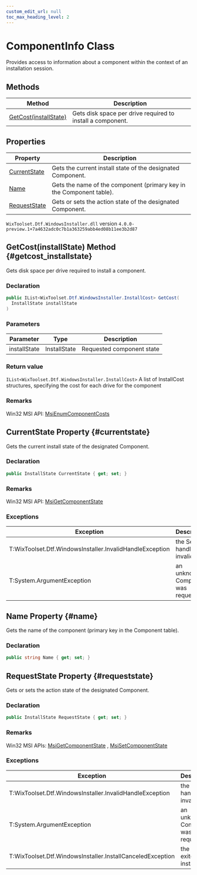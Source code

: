 ```yaml
---
custom_edit_url: null
toc_max_heading_level: 2
---
```

# ComponentInfo Class
Provides access to information about a component within the context of an installation session.
## Methods
| Method | Description |
| ------ | ----------- |
| [GetCost(installState)](#getcost_installstate) | Gets disk space per drive required to install a component. |
## Properties
| Property | Description |
| ------ | ----------- |
| [CurrentState](#currentstate) | Gets the current install state of the designated Component. |
| [Name](#name) | Gets the name of the component (primary key in the Component table). |
| [RequestState](#requeststate) | Gets or sets the action state of the designated Component. |
`WixToolset.Dtf.WindowsInstaller.dll` version `4.0.0-preview.1+7a4632adc0c7b1a363259abb4ed08b11ee3b2d87`
## GetCost(installState) Method {#getcost_installstate}
Gets disk space per drive required to install a component.
### Declaration
```cs
public IList<WixToolset.Dtf.WindowsInstaller.InstallCost> GetCost(
  InstallState installState
)
```
### Parameters
| Parameter | Type | Description |
| --------- | ---- | ----------- |
| installState | InstallState | Requested component state |
### Return value
`IList<WixToolset.Dtf.WindowsInstaller.InstallCost>` A list of InstallCost structures, specifying the cost for each drive for the component
### Remarks
Win32 MSI API: [MsiEnumComponentCosts](http://msdn.microsoft.com/library/en-us/msi/setup/msienumcomponentcosts.asp) 

## CurrentState Property {#currentstate}
Gets the current install state of the designated Component.
### Declaration
```cs
public InstallState CurrentState { get; set; } 
```
### Remarks
Win32 MSI API: [MsiGetComponentState](http://msdn.microsoft.com/library/en-us/msi/setup/msigetcomponentstate.asp) 

### Exceptions
| Exception | Description |
| --------- | ----------- |
| T:WixToolset.Dtf.WindowsInstaller.InvalidHandleException | the Session handle is invalid |
| T:System.ArgumentException | an unknown Component was requested |
## Name Property {#name}
Gets the name of the component (primary key in the Component table).
### Declaration
```cs
public string Name { get; set; } 
```
## RequestState Property {#requeststate}
Gets or sets the action state of the designated Component.
### Declaration
```cs
public InstallState RequestState { get; set; } 
```
### Remarks
Win32 MSI APIs: [MsiGetComponentState](http://msdn.microsoft.com/library/en-us/msi/setup/msigetcomponentstate.asp) , [MsiSetComponentState](http://msdn.microsoft.com/library/en-us/msi/setup/msisetcomponentstate.asp) 

### Exceptions
| Exception | Description |
| --------- | ----------- |
| T:WixToolset.Dtf.WindowsInstaller.InvalidHandleException | the Session handle is invalid |
| T:System.ArgumentException | an unknown Component was requested |
| T:WixToolset.Dtf.WindowsInstaller.InstallCanceledException | the user exited the installation |
